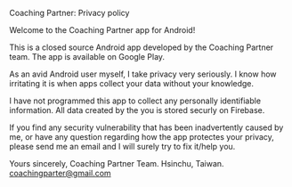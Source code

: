 Coaching Partner: Privacy policy

Welcome to the Coaching Partner app for Android!

This is a closed source Android app developed by the Coaching Partner team. The app is available on Google Play.

As an avid Android user myself, I take privacy very seriously. I know how irritating it is when apps collect your data without your knowledge.

I have not programmed this app to collect any personally identifiable information. All data created by the you is stored securly on Firebase.

If you find any security vulnerability that has been inadvertently caused by me, or have any question regarding how the app protectes your privacy, please send me an email and I will surely try to fix it/help you.

Yours sincerely,
Coaching Partner Team.
Hsinchu, Taiwan.
coachingparter@gmail.com
